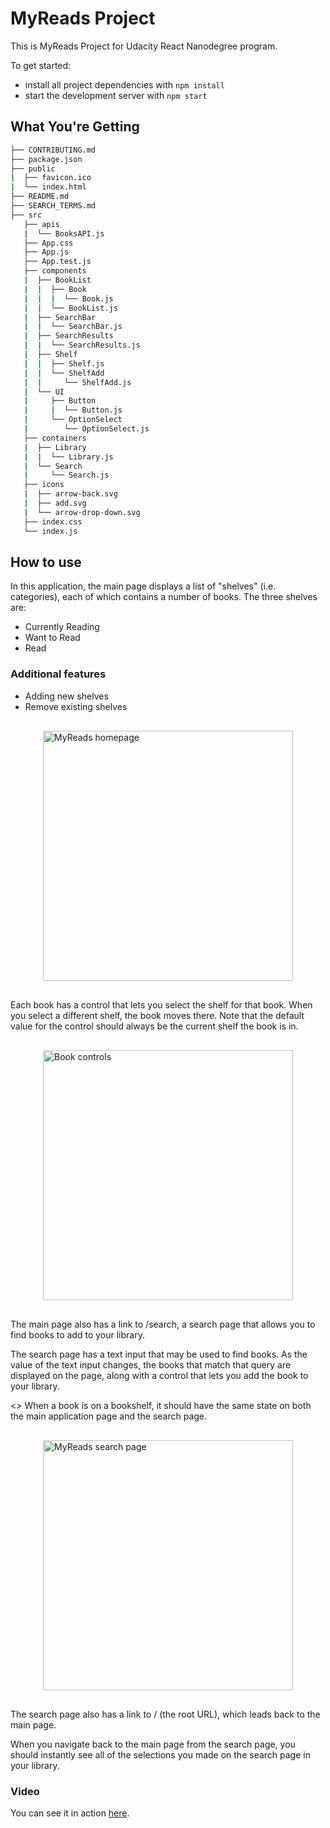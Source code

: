 # MyReads Project
This is MyReads Project for Udacity React Nanodegree program.  

To get started:

* install all project dependencies with `npm install`
* start the development server with `npm start`

## What You're Getting
```bash
├── CONTRIBUTING.md
├── package.json
├── public
|  ├── favicon.ico
|  └── index.html
├── README.md
├── SEARCH_TERMS.md
├── src
   ├── apis
   |  └── BooksAPI.js
   ├── App.css
   ├── App.js
   ├── App.test.js
   ├── components
   |  ├── BookList
   |  |  ├── Book
   |  |  |  └── Book.js
   |  |  └── BookList.js
   |  ├── SearchBar
   |  |  └── SearchBar.js
   |  ├── SearchResults
   |  |  └── SearchResults.js
   |  ├── Shelf
   |  |  ├── Shelf.js
   |  |  └── ShelfAdd
   |  |     └── ShelfAdd.js
   |  └── UI
   |     ├── Button
   |     |  └── Button.js
   |     └── OptionSelect
   |        └── OptionSelect.js
   ├── containers
   |  ├── Library
   |  |  └── Library.js
   |  └── Search
   |     └── Search.js
   ├── icons
   |  ├── arrow-back.svg
   |  ├── add.svg
   |  └── arrow-drop-down.svg
   ├── index.css
   └── index.js
```

## How to use
In this application, the main page displays a list of "shelves" (i.e. categories), each of which contains a number of books. The three shelves are:

- Currently Reading
- Want to Read
- Read

### Additional features
- Adding new shelves
- Remove existing shelves

<img src="https://i.imgur.com/RexmXvE.png" style="display: block; margin: 30px auto; height: 400px; width: auto;" alt="MyReads homepage">

Each book has a control that lets you select the shelf for that book. When you select a different shelf, the book moves there. Note that the default value for the control should always be the current shelf the book is in.


<img src="https://i.imgur.com/NX2OFMg.jpg" style="display: block; margin: 30px auto; height: 400px; width: auto;" alt="Book controls">

The main page also has a link to /search, a search page that allows you to find books to add to your library.

The search page has a text input that may be used to find books. As the value of the text input changes, the books that match that query are displayed on the page, along with a control that lets you add the book to your library.

<>
When a book is on a bookshelf, it should have the same state on both the main application page and the search page.

<img src="https://i.imgur.com/SRmVcnu.jpg" style="display: block; margin: 30px auto; height: 400px; width: auto;" alt="MyReads search page">

The search page also has a link to / (the root URL), which leads back to the main page.

When you navigate back to the main page from the search page, you should instantly see all of the selections you made on the search page in your library.

### Video
You can see it in action [here](https://youtu.be/AXyWFYDwrjQ).

